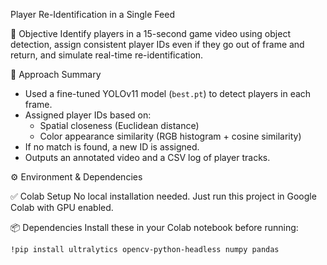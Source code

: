
Player Re-Identification in a Single Feed

🎯 Objective
Identify players in a 15-second game video using object detection, assign consistent player IDs even if they go out of frame and return, and simulate real-time re-identification.

🧠 Approach Summary

- Used a fine-tuned YOLOv11 model (`best.pt`) to detect players in each frame.
- Assigned player IDs based on:
  - Spatial closeness (Euclidean distance)
  - Color appearance similarity (RGB histogram + cosine similarity)
- If no match is found, a new ID is assigned.
- Outputs an annotated video and a CSV log of player tracks.

⚙️ Environment & Dependencies

✅ Colab Setup
No local installation needed. Just run this project in Google Colab with GPU enabled.

📦 Dependencies
Install these in your Colab notebook before running:
```bash
!pip install ultralytics opencv-python-headless numpy pandas